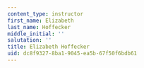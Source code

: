 ```yaml
---
content_type: instructor
first_name: Elizabeth
last_name: Hoffecker
middle_initial: ''
salutation: ''
title: Elizabeth Hoffecker
uid: dc8f9327-8ba1-9045-ea5b-67f50f6bdb61
---
```

